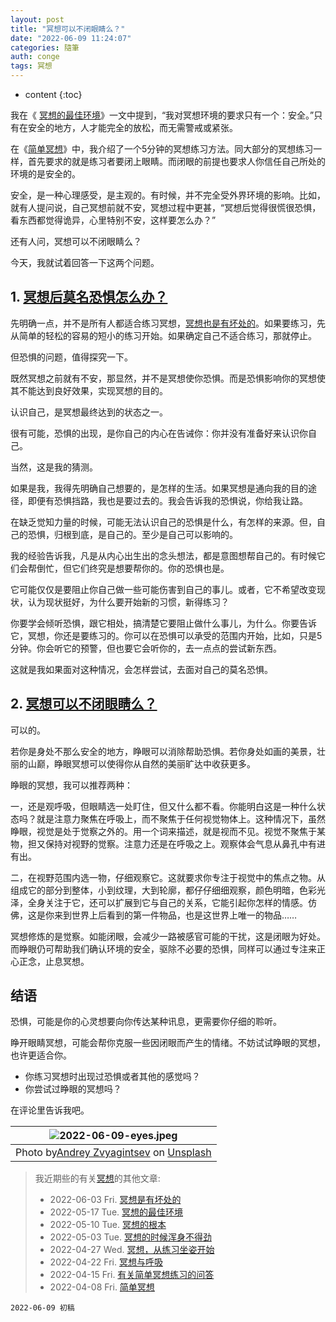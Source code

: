 ```yaml
---
layout: post
title: "冥想可以不闭眼睛么？"
date: "2022-06-09 11:24:07"
categories: 隨筆
auth: conge
tags: 冥想
---
```


* content
{:toc}

我在《 [冥想的最佳环境](https://conge.github.io/2022/05/17/meditation-env/)》一文中提到，“我对冥想环境的要求只有一个：安全。”只有在安全的地方，人才能完全的放松，而无需警戒或紧张。

在《[简单冥想](/2022/04/08/simple-meditation/)》中，我介绍了一个5分钟的冥想练习方法。同大部分的冥想练习一样，首先要求的就是练习者要闭上眼睛。而闭眼的前提也要求人你信任自己所处的环境的是安全的。

安全，是一种心理感受，是主观的。有时候，并不完全受外界环境的影响。比如，就有人提问说，自己冥想前就不安，冥想过程中更甚，“冥想后觉得很慌很恐惧，看东西都觉得诡异，心里特别不安，这样要怎么办？”

还有人问，冥想可以不闭眼睛么？

今天，我就试着回答一下这两个问题。





## 1. [冥想后莫名恐惧怎么办？](https://www.douban.com/group/topic/258808769/?start=0#4643295329)

先明确一点，并不是所有人都适合练习冥想，[冥想也是有坏处的](https://conge.github.io/2022/06/03/disadvantages/)。如果要练习，先从简单的轻松的容易的短小的练习开始。如果确定自己不适合练习，那就停止。

但恐惧的问题，值得探究一下。

既然冥想之前就有不安，那显然，并不是冥想使你恐惧。而是恐惧影响你的冥想使其不能达到良好效果，实现冥想的目的。

认识自己，是冥想最终达到的状态之一。

很有可能，恐惧的出现，是你自己的内心在告诫你：你并没有准备好来认识你自己。

当然，这是我的猜测。

如果是我，我得先明确自己想要的，是怎样的生活。如果冥想是通向我的目的途径，即便有恐惧挡路，我也是要过去的。我会告诉我的恐惧说，你给我让路。

在缺乏觉知力量的时候，可能无法认识自己的恐惧是什么，有怎样的来源。但，自己的恐惧，归根到底，是自己的。至少是自己可以影响的。

我的经验告诉我，凡是从内心出生出的念头想法，都是意图想帮自己的。有时候它们会帮倒忙，但它们终究是想要帮你的。你的恐惧也是。

它可能仅仅是要阻止你自己做一些可能伤害到自己的事儿。或者，它不希望改变现状，认为现状挺好，为什么要开始新的习惯，新得练习？

你要学会倾听恐惧，跟它相处，搞清楚它要阻止做什么事儿，为什么。你要告诉它，冥想，你还是要练习的。你可以在恐惧可以承受的范围内开始，比如，只是5分钟。你会听它的预警，但也要它会听你的，去一点点的尝试新东西。

这就是我如果面对这种情况，会怎样尝试，去面对自己的莫名恐惧。

## 2. [冥想可以不闭眼睛么？](https://www.douban.com/group/topic/267152664/?start=0#4673399434)

可以的。

若你是身处不那么安全的地方，睁眼可以消除帮助恐惧。若你身处如画的美景，壮丽的山巅，睁眼冥想可以使得你从自然的美丽旷达中收获更多。

睁眼的冥想，我可以推荐两种：

一，还是观呼吸，但眼睛选一处盯住，但又什么都不看。你能明白这是一种什么状态吗？就是注意力聚焦在呼吸上，而不聚焦于任何视觉物体上。这种情况下，虽然睁眼，视觉是处于觉察之外的。用一个词来描述，就是视而不见。视觉不聚焦于某物，担又保持对视野的觉察。注意力还是在呼吸之上。观察体会气息从鼻孔中有进有出。

二，在视野范围内选一物，仔细观察它。这就要求你专注于视觉中的焦点之物。从组成它的部分到整体，小到纹理，大到轮廓，都仔仔细细观察，颜色明暗，色彩光泽，全身关注于它，还可以扩展到它与自己的关系，它能引起你怎样的情感。仿佛，这是你来到世界上后看到的第一件物品，也是这世界上唯一的物品……

冥想修炼的是觉察。如能闭眼，会减少一路被感官可能的干扰，这是闭眼为好处。而睁眼仍可帮助我们确认环境的安全，驱除不必要的恐惧，同样可以通过专注来正心正念，止息冥想。

## 结语

恐惧，可能是你的心灵想要向你传达某种讯息，更需要你仔细的聆听。

睁开眼睛冥想，可能会帮你克服一些因闭眼而产生的情绪。不妨试试睁眼的冥想，也许更适合你。

* 你练习冥想时出现过恐惧或者其他的感觉吗？
* 你尝试过睁眼的冥想吗？

在评论里告诉我吧。

| ![2022-06-09-eyes.jpeg](https://s2.loli.net/2022/06/10/tNDnMrs21yheJaL.jpg)                                                                                                                                                                          |
| ------------------------------------------------------------------------------------------------------------------------------------------------------------------------------------------------------------------------------------------------------ |
| Photo by[Andrey Zvyagintsev](https://unsplash.com/@zvandrei?utm_source=unsplash&utm_medium=referral&utm_content=creditCopyText) on [Unsplash](https://unsplash.com/s/photos/eyes?utm_source=unsplash&utm_medium=referral&utm_content=creditCopyText) |

> 我近期些的有关[冥想](https://conge.github.io/tag/#冥想)的其他文章:
>
> - 2022-06-03 Fri. [冥想是有坏处的](https://conge.github.io/2022/06/03/disadvantages/)
> - 2022-05-17 Tue. [冥想的最佳环境](/2022/05/17/meditation-env/)
> - 2022-05-10 Tue. [冥想的根本](/2022/05/10/basics/)
> - 2022-05-03 Tue. [冥想的时候浑身不得劲](/2022/05/03/unsettling/)
> - 2022-04-27 Wed. [冥想，从练习坐姿开始 ](/2022/04/27/sitting/)
> - 2022-04-22 Fri. [冥想与呼吸](/2022/04/22/breathing/)
> - 2022-04-15 Fri. [有关简单冥想练习的问答](/2022/04/15/Q-and-A-about-meditation/)
> - 2022-04-08 Fri. [简单冥想](/2022/04/08/simple-meditation/)

```
2022-06-09 初稿
```
